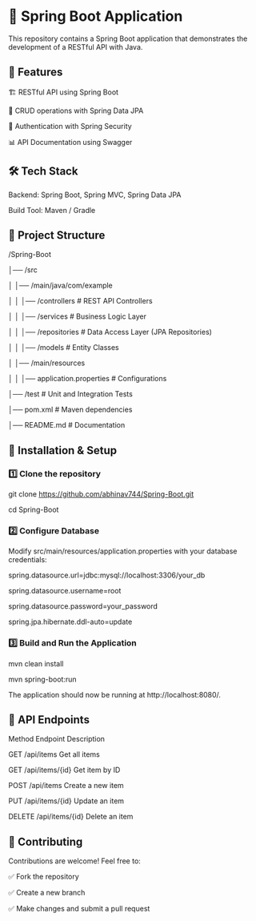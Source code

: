 # 🌱 Spring Boot Application

This repository contains a Spring Boot application that demonstrates the development of a RESTful API with Java.



## 🚀 Features

🏗️ RESTful API using Spring Boot

🔄 CRUD operations with Spring Data JPA

🔐 Authentication with Spring Security

📊 API Documentation using Swagger

## 🛠 Tech Stack

Backend: Spring Boot, Spring MVC, Spring Data JPA

Build Tool: Maven / Gradle


## 📁 Project Structure



/Spring-Boot

│── /src

│   │── /main/java/com/example

│   │   │── /controllers   # REST API Controllers

│   │   │── /services      # Business Logic Layer

│   │   │── /repositories  # Data Access Layer (JPA Repositories)

│   │   │── /models        # Entity Classes

│   │── /main/resources

│   │   │── application.properties  # Configurations

│── /test                # Unit and Integration Tests

│── pom.xml              # Maven dependencies

│── README.md            # Documentation

## 🚀 Installation & Setup

### 1️⃣ Clone the repository



git clone https://github.com/abhinav744/Spring-Boot.git

cd Spring-Boot

### 2️⃣ Configure Database

Modify src/main/resources/application.properties with your database credentials:



spring.datasource.url=jdbc:mysql://localhost:3306/your_db

spring.datasource.username=root

spring.datasource.password=your_password

spring.jpa.hibernate.ddl-auto=update

### 3️⃣ Build and Run the Application



mvn clean install

mvn spring-boot:run

The application should now be running at http://localhost:8080/.



## 🔧 API Endpoints

Method	Endpoint	Description

GET	/api/items	Get all items

GET	/api/items/{id}	Get item by ID

POST	/api/items	Create a new item

PUT	/api/items/{id}	Update an item

DELETE	/api/items/{id}	Delete an item

## 📌 Contributing

Contributions are welcome! Feel free to:

✅ Fork the repository

✅ Create a new branch

✅ Make changes and submit a pull request


